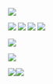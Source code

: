 ![](https://oh.why-am-i-he.re/5Do9iEDoq.png)

![](https://oh.why-am-i-he.re/5DoB24Oed.png) ![](https://oh.why-am-i-he.re/5DoI9byiE.png) ![](https://oh.why-am-i-he.re/5Dpmx5oAf.png) ![](https://oh.why-am-i-he.re/5DtFbk7TD.png)

![](https://oh.why-am-i-he.re/5DtQH47LW.png)

![](https://oh.why-am-i-he.re/5DtQjUN7Q.png)

[![](https://oh.why-am-i-he.re/5Du1qsHMd.png)](https://ko-fi.com/mineblock11)[![](https://oh.why-am-i-he.re/5Du1qsHMc.png)](https://discord.gg/UzHtJKqHny)
